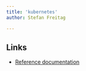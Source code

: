 ```yaml
---
title: 'kubernetes'
author: Stefan Freitag

---
```

## Links

- [Reference documentation](https://kubernetes.io/de/docs/reference/)